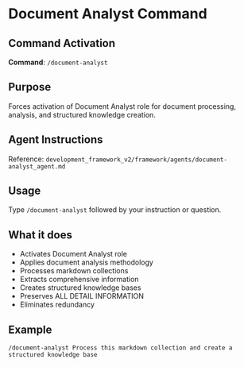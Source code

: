 # Document Analyst Command

## Command Activation
**Command**: `/document-analyst`

## Purpose
Forces activation of Document Analyst role for document processing, analysis, and structured knowledge creation.

## Agent Instructions
Reference: `development_framework_v2/framework/agents/document-analyst_agent.md`

## Usage
Type `/document-analyst` followed by your instruction or question.

## What it does
- Activates Document Analyst role
- Applies document analysis methodology
- Processes markdown collections
- Extracts comprehensive information
- Creates structured knowledge bases
- Preserves ALL DETAIL INFORMATION
- Eliminates redundancy

## Example
`/document-analyst Process this markdown collection and create a structured knowledge base`
